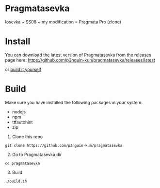 # Pragmatasevka
Iosevka + SS08 + my modification = Pragmata Pro (clone)

# Install
You can download the latest version of Pragmatasevka from the releases page here: 
https://github.com/p3nguin-kun/pragmatasevka/releases/latest

or [build it yourself](#build)

# Build
Make sure you have installed the following packages in your system:
- nodejs
- npm
- ttfautohint
- zip

1. Clone this repo
```
git clone https://github.com/p3nguin-kun/pragmatasevka
```

2. Go to Pragmatasevka dir
```
cd pragmatasevka
```

3. Build
```
./build.sh
```
